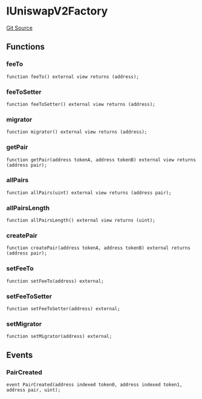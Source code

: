 # IUniswapV2Factory
[Git Source](https://github.com/KlimaDAO/klimadao-solidity/blob/b98fc1e8b7dcf2a7b80bbaba384c8c84431739fc/src/integrations/sushixklima/SushiRouterV02.sol)


## Functions
### feeTo


```solidity
function feeTo() external view returns (address);
```

### feeToSetter


```solidity
function feeToSetter() external view returns (address);
```

### migrator


```solidity
function migrator() external view returns (address);
```

### getPair


```solidity
function getPair(address tokenA, address tokenB) external view returns (address pair);
```

### allPairs


```solidity
function allPairs(uint) external view returns (address pair);
```

### allPairsLength


```solidity
function allPairsLength() external view returns (uint);
```

### createPair


```solidity
function createPair(address tokenA, address tokenB) external returns (address pair);
```

### setFeeTo


```solidity
function setFeeTo(address) external;
```

### setFeeToSetter


```solidity
function setFeeToSetter(address) external;
```

### setMigrator


```solidity
function setMigrator(address) external;
```

## Events
### PairCreated

```solidity
event PairCreated(address indexed token0, address indexed token1, address pair, uint);
```

